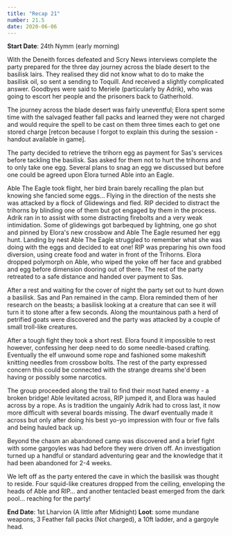 ```yaml
---
title: "Recap 21"
number: 21.5
date: 2020-06-06
---
```


**Start Date**: 24th Nymm (early morning)
 
With the Deneith forces defeated and Scry News interviews complete the party prepared for the three day journey across the blade desert to the basilisk lairs.   They realised they did not know what to do to make the basilisk oil, so sent a sending to Toquill.  And received a slightly complicated answer.   Goodbyes were said to Meriele (particularly by Adrik), who was going to escort her people and the prisoners back to Gatherhold. 
 
The journey across the blade desert was fairly uneventful; Elora spent some time with the salvaged feather fall packs and learned they were not charged and would require the spell to be cast on them three times each to get one stored charge [retcon because I forgot to explain this during the session - handout available in game].
 
The party decided to retrieve the trihorn egg as payment for Sas's services before tackling the basilisk.  Sas asked for them not to hurt the trihorns and to only take one egg.  Several plans to snag an egg we discussed but before one could be agreed upon Elora turned Able into an Eagle.
 
Able The Eagle took flight, her bird brain barely recalling the plan but knowing she fancied some eggs…  Flying in the direction of the nests she was attacked by a flock of Glidewings and fled.  RIP decided to distract the trihorns by blinding one of them but got engaged by them in the process.  Adrik ran in to assist with some distracting firebolts and a very weak intimidation.  Some of glidewings got barbequed by lightning, one go shot and pinned by Elora's new crossbow and Able The Eagle resumed her egg hunt.  Landing by nest Able The Eagle struggled to remember what she was doing with the eggs and decided to eat one!  RIP was preparing his own food diversion, using create food and water in front of the Trihorns.  Elora dropped polymorph on Able, who wiped the yoke off her face and grabbed and egg before dimension dooring out of there.  The rest of the party retreated to a safe distance and handed over payment to Sas.
 
After a rest and waiting for the cover of night the party set out to hunt down a basilisk.  Sas and Pan remained in the camp.  Elora reminded them of her research on the beasts; a basilisk looking at a creature that can see it will turn it to stone after a few seconds.  Along the mountainous path a herd of petrified goats were discovered and the party was attacked by a couple of small troll-like creatures.
 
After a tough fight they took a short rest.  Elora found it impossible to rest however, confessing her deep need to do some needle-based crafting.   Eventually the elf unwound some rope and fashioned some makeshift knitting needles from crossbow bolts.  The rest of the party expressed concern this could be connected with the strange dreams she'd been having or possibly some narcotics.
 
The group proceeded along the trail to find their most hated enemy - a broken bridge!  Able levitated across, RIP jumped it, and Elora was hauled across by a rope.  As is tradition the ungainly Adrik had to cross last, it now more difficult with several boards missing.  The dwarf eventually made it across but only after doing his best yo-yo impression with four or five falls and being hauled back up.
 
Beyond the chasm an abandoned camp was discovered and a brief fight with some gargoyles was had before they were driven off.   An investigation turned up a handful or standard adventuring gear and the knowledge that it had been abandoned for 2-4 weeks.
 
We left off as the party entered the cave in which the basilisk was thought to reside.  Four squid-like creatures dropped from the ceiling, enveloping the heads of Able and RIP… and another tentacled beast emerged from the dark pool… reaching for the party!
 
**End Date**: 1st Lharvion (A little after Midnight)
**Loot**: some mundane weapons, 3 Feather fall packs (Not charged), a 10ft ladder, and a gargoyle head.